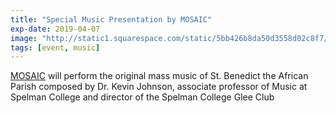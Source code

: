 ```yaml
---
title: "Special Music Presentation by MOSAIC"
exp-date: 2019-04-07
image: "http://static1.squarespace.com/static/5bb426b8da50d3558d02c8f7/t/5bb42cf48165f55177a9dc13/1538534652798/Mosaic+Logo-01.png"
tags: [event, music]
---
```

[MOSAIC](https://www.mosaic-soul.com/) will perform the original mass music of St. Benedict the African Parish composed by Dr. Kevin Johnson, associate professor of Music at Spelman College and director of the Spelman College Glee Club